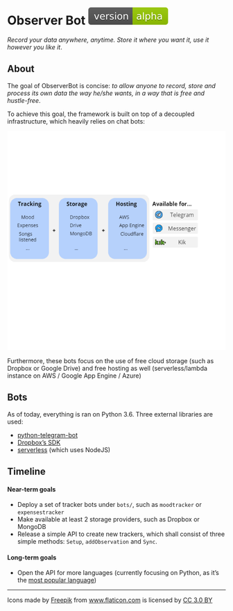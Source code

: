# Observer Bot ![](assets/version-alpha-green.svg)

*Record your data anywhere, anytime. Store it where you want it, use it however you like it*.



## About

The goal of ObserverBot is concise: *to allow anyone to record, store and process its own data the way he/she wants, in a way that is free and hustle-free*.



To achieve this goal, the framework is built on top of a decoupled infrastructure, which heavily relies on chat bots:

![](assets/sketch.png)

Furthermore, these bots focus on the use of free cloud storage (such as Dropbox or Google Drive) and free hosting as well (serverless/lambda instance on AWS / Google App Engine / Azure)

## Bots

As of today, everything is ran on Python 3.6. Three external libraries are used:

+ [python-telegram-bot](https://github.com/python-telegram-bot/python-telegram-bot)
+ [Dropbox’s SDK](https://github.com/dropbox/dropbox-sdk-python/)
+ [serverless](https://github.com/serverless/serverless) (which uses NodeJS)



## Timeline

#### Near-term goals

* Deploy a set of tracker bots under `bots/`, such as `moodtracker` or `expensestracker`
* Make available at least 2 storage providers, such as Dropbox or MongoDB
* Release a simple API to create new trackers, which shall consist of three simple methods: `Setup`, `addObservation` and `Sync`.

#### Long-term goals

* Open the API for more languages (currently focusing on Python, as it’s the [most popular language](https://github.com/topics/telegram))





---

<div>Icons made by <a href="https://www.freepik.com/" title="Freepik">Freepik</a> from <a href="https://www.flaticon.com/" 			    title="Flaticon">www.flaticon.com</a> is licensed by <a href="http://creativecommons.org/licenses/by/3.0/" 			    title="Creative Commons BY 3.0" target="_blank">CC 3.0 BY</a></div>

